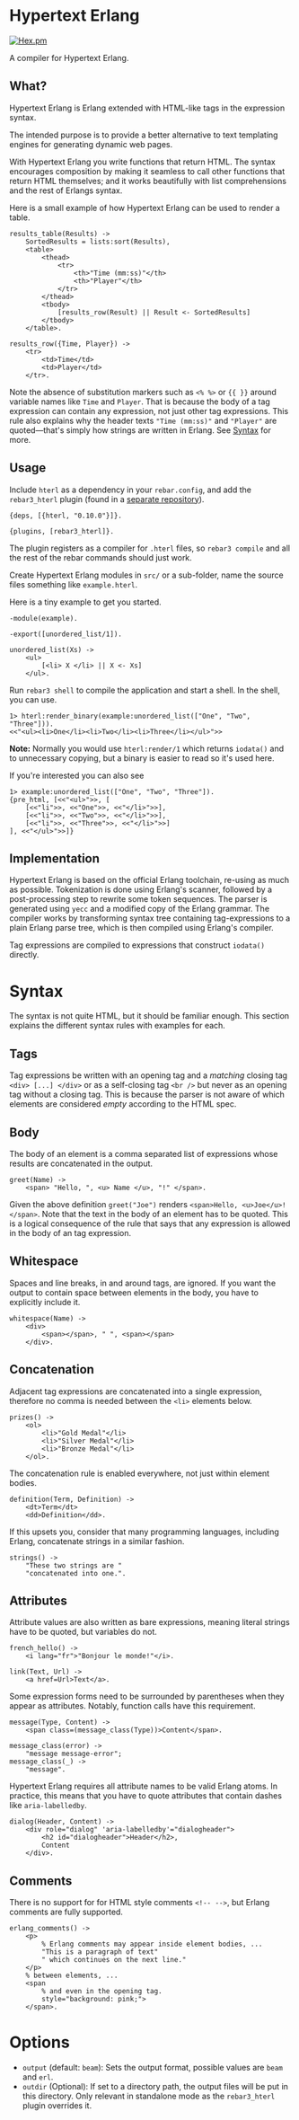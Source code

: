Hypertext Erlang
================

[![Hex.pm](https://img.shields.io/hexpm/v/hterl.svg?style=flat)](https://hex.pm/packages/hterl)

A compiler for Hypertext Erlang.

What?
-----

Hypertext Erlang is Erlang extended with HTML-like tags in
the expression syntax.

The intended purpose is to provide a better alternative to text templating
engines for generating dynamic web pages.

With Hypertext Erlang you write functions that return HTML.
The syntax encourages composition by making it seamless to call other
functions that return HTML themselves; and it works beautifully with
list comprehensions and the rest of Erlangs syntax.

Here is a small example of how Hypertext Erlang can be used to render
a table.

```
results_table(Results) ->
    SortedResults = lists:sort(Results),
    <table>
        <thead>
            <tr>
                <th>"Time (mm:ss)"</th>
                <th>"Player"</th>
            </tr>
        </thead>
        <tbody>
            [results_row(Result) || Result <- SortedResults]
        </tbody>
    </table>.

results_row({Time, Player}) ->
    <tr>
        <td>Time</td>
        <td>Player</td>
    </tr>.
```

Note the absence of substitution markers such as `<% %>` or `{{ }}` around variable names like `Time` and `Player`.
That is because the body of a tag expression can contain any expression, not just other tag expressions.
This rule also explains why the header texts `"Time (mm:ss)"` and `"Player"` are quoted&mdash;that's simply how strings are written in Erlang.
See [Syntax](#syntax) for more.

Usage
-----

Include `hterl` as a dependency in your `rebar.config`, and add the `rebar3_hterl` plugin (found in a [separate repository](https://github.com/abxy/rebar3_hterl/)).

```
{deps, [{hterl, "0.10.0"}]}.

{plugins, [rebar3_hterl]}.
```

The plugin registers as a compiler for `.hterl` files, so `rebar3 compile` and all the rest of the rebar commands should just work.

Create Hypertext Erlang modules in `src/` or a sub-folder, name the source files something like `example.hterl`.

Here is a tiny example to get you started.

```
-module(example).

-export([unordered_list/1]).

unordered_list(Xs) ->
	<ul>
		[<li> X </li> || X <- Xs]
	</ul>.
```

Run `rebar3 shell` to compile the application and start a shell.
In the shell, you can use.

```
1> hterl:render_binary(example:unordered_list(["One", "Two", "Three"])).
<<"<ul><li>One</li><li>Two</li><li>Three</li></ul>">>
```

**Note:** Normally you would use `hterl:render/1` which returns `iodata()` and to unnecessary copying, but a binary is easier to read so it's used here.

If you're interested you can also see

```
1> example:unordered_list(["One", "Two", "Three"]).
{pre_html, [<<"<ul>">>, [
	[<<"li">>, <<"One">>, <<"</li>">>],
	[<<"li">>, <<"Two">>, <<"</li>">>],
	[<<"li">>, <<"Three">>, <<"</li>">>]
], <<"</ul>">>]}
```

Implementation
--------------

Hypertext Erlang is based on the official Erlang toolchain,
re-using as much as possible.
Tokenization is done using Erlang's scanner, followed by
a post-processing step to rewrite some token sequences. <!-- For instance, a `<` token followed by an `{atom, "h1"}` token is fused to a `{tag_start, "h1"}` token. -->
The parser is generated using `yecc` and a modified copy of the Erlang grammar.
The compiler works by transforming syntax tree containing tag-expressions to
a plain Erlang parse tree, which is then compiled using Erlang's compiler.

Tag expressions are compiled to expressions that construct `iodata()` directly.



Syntax
======

The syntax is not quite HTML, but it should be familiar enough.
This section explains the different syntax rules with examples for each.

Tags
----

Tag expressions be written with an opening tag and a _matching_ closing tag `<div> [...] </div>`
or as a self-closing tag `<br />` but never as an opening tag without a closing tag.
This is because the parser is not aware of which elements are considered _empty_
according to the HTML spec.


Body
----

The body of an element is a comma separated list of expressions whose results are concatenated in the output.

```
greet(Name) ->
    <span> "Hello, ", <u> Name </u>, "!" </span>.
```

Given the above definition `greet("Joe")` renders `<span>Hello, <u>Joe</u>!</span>`.
Note that the text in the body of an element has to be quoted.
This is a logical consequence of the rule that says that any expression is allowed in the body of an tag expression.

Whitespace
----------
Spaces and line breaks, in and around tags, are ignored. If you want the output to contain space between elements in the body, you have to explicitly include it.

```
whitespace(Name) ->
    <div>
        <span></span>, " ", <span></span>
    </div>.
```

Concatenation
-------------

Adjacent tag expressions are concatenated into a single expression, therefore no comma is needed between the `<li>` elements below.

```
prizes() ->
    <ol>
        <li>"Gold Medal"</li>
        <li>"Silver Medal"</li>
        <li>"Bronze Medal"</li>
    </ol>.
```

The concatenation rule is enabled everywhere, not just within element bodies.

```
definition(Term, Definition) ->
    <dt>Term</dt>
    <dd>Definition</dd>.

```

If this upsets you, consider that many programming languages, including Erlang, concatenate strings in a similar fashion.

```
strings() ->
    "These two strings are "
    "concatenated into one.".

```

Attributes
----------

Attribute values are also written as bare expressions,
meaning literal strings have to be quoted, but variables do not.

```
french_hello() ->
    <i lang="fr">"Bonjour le monde!"</i>.

link(Text, Url) ->
    <a href=Url>Text</a>.
```

Some expression forms need to be surrounded by parentheses when they appear as attributes.
Notably, function calls have this requirement.

```
message(Type, Content) ->
    <span class=(message_class(Type))>Content</span>.

message_class(error) ->
    "message message-error";
message_class(_) ->
    "message".
```

Hypertext Erlang requires all attribute names to be valid Erlang atoms.
In practice, this means that you have to quote attributes that contain dashes like `aria-labelledby`.

```
dialog(Header, Content) ->
	<div role="dialog" 'aria-labelledby'="dialogheader">
		<h2 id="dialogheader">Header</h2>,
		Content
	</div>.
```

Comments
--------

There is no support for for HTML style comments `<!-- -->`, but Erlang comments are fully supported.

```
erlang_comments() ->
    <p>
        % Erlang comments may appear inside element bodies, ...
        "This is a paragraph of text"
        " which continues on the next line."
    </p>
    % between elements, ...
    <span
        % and even in the opening tag.
        style="background: pink;">
    </span>.
```

Options
=======

* `output` (default: `beam`): Sets the output format, possible values are `beam` and `erl`.
* `outdir` (Optional): If set to a directory path, the output files will be put in this directory. Only relevant in standalone mode as the `rebar3_hterl` plugin overrides it.
